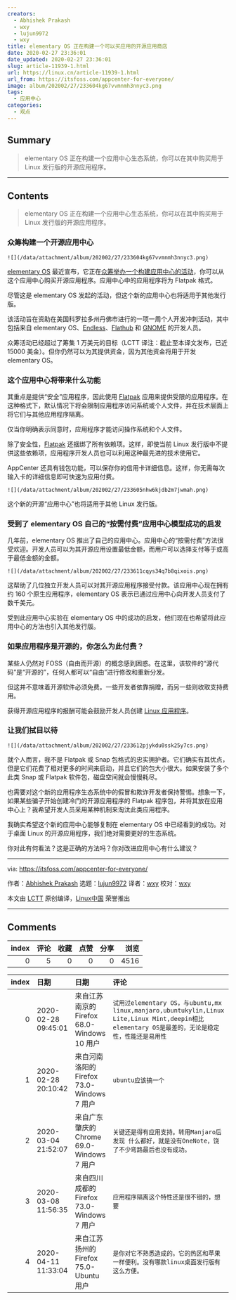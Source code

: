 ```yaml
---
creators:
  - Abhishek Prakash
  - wxy
  - lujun9972
  - wxy
title: elementary OS 正在构建一个可以买应用的开源应用商店
date: 2020-02-27 23:36:01
date_updated: 2020-02-27 23:36:01
slug: article-11939-1.html
url: https://linux.cn/article-11939-1.html
url_from: https://itsfoss.com/appcenter-for-everyone/
image: album/202002/27/233604kg67vvmnmh3nnyc3.png
tags:
  - 应用中心
categories:
  - 观点
---
```


## Summary

> elementary OS 正在构建一个应用中心生态系统，你可以在其中购买用于 Linux 发行版的开源应用程序。

***

<!-- more -->

## Contents

> 
> elementary OS 正在构建一个应用中心生态系统，你可以在其中购买用于 Linux 发行版的开源应用程序。
> 
> 
> 

### 众筹构建一个开源应用中心

`![](/data/attachment/album/202002/27/233604kg67vvmnmh3nnyc3.png)`

[elementary OS](https://elementary.io/) 最近宣布，它正在[众筹举办一个构建应用中心的活动](https://www.indiegogo.com/projects/appcenter-for-everyone/)，你可以从这个应用中心购买开源应用程序。应用中心中的应用程序将为 Flatpak 格式。

尽管这是 elementary OS 发起的活动，但这个新的应用中心也将适用于其他发行版。

该活动旨在资助在美国科罗拉多州丹佛市进行的一项一周个人开发冲刺活动，其中包括来自 elementary OS、[Endless](https://itsfoss.com/endless-linux-computers/)、[Flathub](https://flathub.org/) 和 [GNOME](https://www.gnome.org/) 的开发人员。

众筹活动已经超过了筹集 1 万美元的目标（LCTT 译注：截止至本译文发布，已近 15000 美金）。但你仍然可以为其提供资金，因为其他资金将用于开发 elementary OS。

### 这个应用中心将带来什么功能

其重点是提供“安全”应用程序，因此使用 [Flatpak](https://flatpak.org/) 应用来提供受限的应用程序。在这种格式下，默认情况下将会限制应用程序访问系统或个人文件，并在技术层面上将它们与其他应用程序隔离。

仅当你明确表示同意时，应用程序才能访问操作系统和个人文件。

除了安全性，[Flatpak](https://itsfoss.com/flatpak-guide/) 还捆绑了所有依赖项。这样，即使当前 Linux 发行版中不提供这些依赖项，应用程序开发人员也可以利用这种最先进的技术使用它。

AppCenter 还具有钱包功能，可以保存你的信用卡详细信息。这样，你无需每次输入卡的详细信息即可快速为应用付费。

`![](/data/attachment/album/202002/27/233605nhw6kjdb2m7jwmah.png)`

这个新的开源“应用中心”也将适用于其他 Linux 发行版。

### 受到了 elementary OS 自己的“按需付费”应用中心模型成功的启发

几年前，elementary OS 推出了自己的应用中心。应用中心的“按需付费”方法很受欢迎。开发人员可以为其开源应用设置最低金额，而用户可以选择支付等于或高于最低金额的金额。

`![](/data/attachment/album/202002/27/233611cqys34q7b8qixois.png)`

这帮助了几位独立开发人员可以对其开源应用程序接受付款。该应用中心现在拥有约 160 个原生应用程序，elementary OS 表示已通过应用中心向开发人员支付了数千美元。

受到此应用中心实验在 elementary OS 中的成功的启发，他们现在也希望将此应用中心的方法也引入其他发行版。

### 如果应用程序是开源的，你怎么为此付费？

某些人仍然对 FOSS（自由而开源）的概念感到困惑。在这里，该软件的“源代码”是“开源的”，任何人都可以“自由”进行修改和重新分发。

但这并不意味着开源软件必须免费。一些开发者依靠捐赠，而另一些则收取支持费用。

获得开源应用程序的报酬可能会鼓励开发人员创建 [Linux 应用程序](https://itsfoss.com/essential-linux-applications/)。

### 让我们拭目以待

`![](/data/attachment/album/202002/27/233612pjykdu0ssk25y7cs.png)`

就个人而言，我不是 Flatpak 或 Snap 包格式的忠实拥护者。它们确实有其优点，但是它们花费了相对更多的时间来启动，并且它们的包大小很大。如果安装了多个此类 Snap 或 Flatpak 软件包，磁盘空间就会慢慢耗尽。

也需要对这个新的应用程序生态系统中的假冒和欺诈开发者保持警惕。想象一下，如果某些骗子开始创建冷门的开源应用程序的 Flatpak 程序包，并将其放在应用中心上？我希望开发人员采用某种机制来淘汰此类应用程序。

我确实希望这个新的应用中心能够复制在 elementary OS 中已经看到的成功。对于桌面 Linux 的开源应用程序，我们绝对需要更好的生态系统。

你对此有何看法？这是正确的方法吗？你对改进应用中心有什么建议？

---

via: <https://itsfoss.com/appcenter-for-everyone/>

作者：[Abhishek Prakash](https://itsfoss.com/author/abhishek/) 选题：[lujun9972](https://github.com/lujun9972) 译者：[wxy](https://github.com/wxy) 校对：[wxy](https://github.com/wxy)

本文由 [LCTT](https://github.com/LCTT/TranslateProject) 原创编译，[Linux中国](https://linux.cn/) 荣誉推出

***

## Comments


|   index |   评论 |   收藏 |   点赞 |   分享 |   浏览 |
|--------:|-------:|-------:|-------:|-------:|-------:|
|       0 |      5 |      0 |      0 |      0 |   4516 |

|   index | 日期                | 日期                                        | 评论                                                                                                                                             |
|--------:|:--------------------|:--------------------------------------------|:-------------------------------------------------------------------------------------------------------------------------------------------------|
|       0 | 2020-02-28 09:45:01 | 来自江苏南京的 Firefox 68.0-Windows 10 用户 | `试用过elementary OS，与ubuntu,mx linux,manjaro,ubuntukylin,Linux Lite,Linux Mint,deepin相比elementary OS是最差的，无论是稳定性，性能还是易用性` |
|       1 | 2020-02-28 20:10:42 | 来自河南洛阳的 Firefox 73.0-Windows 7 用户  | `ubuntu应该搞一个`                                                                                                                               |
|       2 | 2020-03-04 21:52:07 | 来自广东肇庆的 Chrome 69.0-Windows 7 用户   | `关键还是得有应用支持。转用Manjaro后发现 什么都好，就是没有OneNote，饶了不少弯路最后也没有成功。`                                                |
|       3 | 2020-03-08 11:56:35 | 来自四川成都的 Firefox 73.0-Windows 7 用户  | `应用程序隔离这个特性还是很不错的，想要`                                                                                                         |
|       4 | 2020-04-11 11:33:04 | 来自江苏扬州的 Firefox 75.0-Ubuntu 用户     | `是你对它不熟悉造成的。它的热区和苹果一样便利。没有哪款linux桌面发行版有这么方便。`                                                              |
